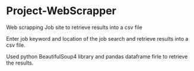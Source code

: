 # Project-WebScrapper
Web scrapping Job site to retrieve results into a csv file

Enter job keyword and location of the job search and retrieve results into a csv file.

Used python BeautifulSoup4 library and pandas dataframe firle to retrieve the results.

